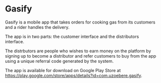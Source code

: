 # Gasify
Gasify is a mobile app that takes orders for cooking gas from its customers and a rider handles the delivery. 

The app is in two parts: the customer interface and the distributors interface. 

The distrbutors are people who wishes to earn money on the platform by signing up to become a distributor and refer customers to buy from the app using a unique referral code generated by the system.

The app is available for download on Google Play Store at https://play.google.com/store/apps/details?id=com.uzoebere.gasify.

